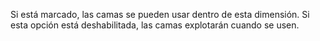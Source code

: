 Si está marcado, las camas se pueden usar dentro de esta dimensión.
Si esta opción está deshabilitada, las camas explotarán cuando se usen.

